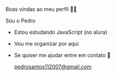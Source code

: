 Boas vindas ao meu perfil 👨‍🎓

Sou o Pedro

- Estou estudando JavaScript (no alura)
- Vou me organizar por aqui

- Se quiser me ajudar entre em contato 📧

  pedrosantos112007@gmail.com
  
